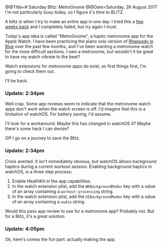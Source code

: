@@Title=# Saturday Blitz: MetroGnome
@@Date=Saturday, 26 August 2017
I'm not particularly busy today, so I figure it's time to BLITZ.

A blitz is when I try to make an entire app in one day. I tried this a [few weeks back](http://www.thecope.net/2017/7/30/proofread) and I completely failed, but try again I must. 

Today's app idea is called "MetroGnome", a haptic metronome app for the Apple Watch. I have been practicing the piano solo version of [Rhapsody in Blue](https://www.youtube.com/watch?v=nH9pU7z1NVk) over the past few months, and I've been wanting a metronome watch for the more difficult sections. I own a metronome, but wouldn't it be great to have my watch vibrate to the beat? 

Watch extensions for metronome apps do exist, so first things first, I'm going to check them out.

I'll be back.


### Update: 2:34pm

Well crap. Some app reviews seem to indicate that the metronome watch apps don't work when the watch screen is off. I'd imagine that this is a limitation of watchOS. For battery saving, I'd assume.

I'll look for a workaround. Maybe this has changed in watchOS 4? Maybe there's some hack I can devise? 

Off I go on a journey to save the Blitz.


### Update: 2:34pm

Crisis averted. It isn't immediately obvious, but watchOS allows background haptics during a current workout session. Enabling background haptics in watchOS, is a three step process:

1. Enable HealthKit in the app capabilities.
2. In the watch extension plist, add the `WKBackgroundModes`  key with a value of an array containing a `workout-processing` string.
3. In the watch extension plist, add the `UIBackgroundModes` key with a value of an array containing a `audio` string.

Would this pass app review to use for a metronome app? Probably not. But for a Blitz, it's a great solution.


### Update: 4:05pm

Ok, here's comes the fun part: actually making the app. 
